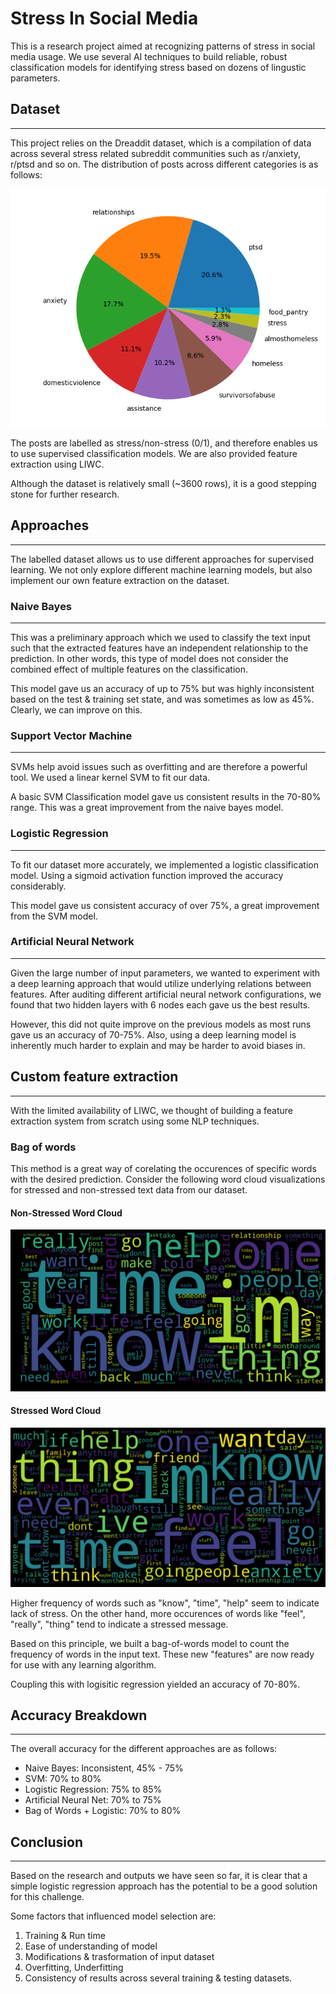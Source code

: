 # Stress In Social Media

This is a research project aimed at recognizing patterns of stress in social media usage.
We use several AI techniques to build reliable, robust classification models for identifying stress based on dozens of lingustic parameters.

## Dataset
----
This project relies on the Dreaddit dataset, which is a compilation of data across several stress related subreddit communities such as r/anxiety, r/ptsd and so on. The distribution of posts across different categories is as follows:

![distribution of subreddits](meta/pie.png)

The posts are labelled as stress/non-stress (0/1), and therefore enables us to use supervised classification models. We are also provided feature extraction using LIWC.

Although the dataset is relatively small (~3600 rows), it is a good stepping stone for further research.

## Approaches
---
The labelled dataset allows us to use different approaches for supervised learning. We not only explore different machine learning models, but also implement our own feature extraction on the dataset.

### Naive Bayes
---
This was a preliminary approach which we used to classify the text input such that the extracted features have an independent relationship to the prediction. In other words, this type of model does not consider the combined effect of multiple features on the classification.

This model gave us an accuracy of up to 75% but was highly inconsistent based on the test & training set state, and was sometimes as low as 45%. Clearly, we can improve on this. 

### Support Vector Machine
---
SVMs help avoid issues such as overfitting and are therefore a powerful tool. We used a linear kernel SVM to fit our data.

A basic SVM Classification model gave us consistent results in the 70-80% range. This was a great improvement from the naive bayes model.

### Logistic Regression
---
To fit our dataset more accurately, we implemented a logistic classification model. Using a sigmoid activation function improved the accuracy considerably.

This model gave us consistent accuracy of over 75%, a great improvement from the SVM model.

### Artificial Neural Network
---
Given the large number of input parameters, we wanted to experiment with a deep learning approach that would utilize underlying relations between features. After auditing different artificial neural network configurations, we found that two hidden layers with 6 nodes each gave us the best results.

However, this did not quite improve on the previous models as most runs gave us an accuracy of 70-75%. Also, using a deep learning model is inherently much harder to explain and may be harder to avoid biases in.

## Custom feature extraction
---
With the limited availability of LIWC, we thought of building a feature extraction system from scratch using some NLP techniques.

### Bag of words

This method is a great way of corelating the occurences of specific words with the desired prediction. Consider the following word cloud visualizations for stressed and non-stressed text data from our dataset.

#### Non-Stressed Word Cloud
![non stressed word cloud](meta/non-stressed-cloud.png)
#### Stressed Word Cloud
![stressed word cloud](meta/stressed-cloud.png)

Higher frequency of words such as "know", "time", "help" seem to indicate lack of stress. On the other hand, more occurences of words like "feel", "really", "thing" tend to indicate a stressed message.

Based on this principle, we built a bag-of-words model to count the frequency of words in the input text. These new "features" are now ready for use with any learning algorithm.

Coupling this with logisitic regression yielded an accuracy of 70-80%.

## Accuracy Breakdown
---
The overall accuracy for the different approaches are as follows:
- Naive Bayes: Inconsistent, 45% - 75%
- SVM: 70% to 80%
- Logistic Regression: 75% to 85%
- Artificial Neural Net: 70% to 75%
- Bag of Words + Logistic: 70% to 80%

## Conclusion
---
Based on the research and outputs we have seen so far, it is clear that a simple logistic regression approach has the potential to be a good solution for this challenge. 

Some factors that influenced model selection are:
1. Training & Run time
2. Ease of understanding of model
3. Modifications & trasformation of input dataset
4. Overfitting, Underfitting
5. Consistency of results across several training & testing datasets.
